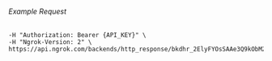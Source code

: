 
###### Example Request
```curl \
-H "Authorization: Bearer {API_KEY}" \
-H "Ngrok-Version: 2" \
https://api.ngrok.com/backends/http_response/bkdhr_2ElyFYOsSAAe3Q9kObM2DEwtO5F
